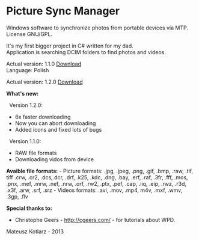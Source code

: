 Picture Sync Manager
==================

Windows software to synchronize photos from portable devices via MTP.
License GNU/GPL.

It's my first bigger project in C# written for my dad.<br />
Application is searching DCIM folders to find photos and videos.

Actual version: 1.1.0
<a href="http://sourceforge.net/projects/picturesyncmana/files/PictureSyncManager_v_1_1_0.exe/download">Download</a><br />
Language: Polish

Actual version: 1.2.0
<a href="http://sourceforge.net/projects/picturesyncmana/files/PictureSyncManager_v_1_2_0.exe/download">Download</a><br />

<b>What's new:</b>
<p>&nbsp;&nbsp;Version 1.2.0:</p>
<ul>
	<li>6x faster downloading</li>
	<li>Now you can abort downloading</li>
	<li>Added icons and fixed lots of bugs</li>
</ul>
<p>&nbsp;&nbsp;Version 1.1.0:</p>
<ul>
	<li>RAW file formats</li>
	<li>Downloading vidos from device</li>
</ul>
<b>Avaible file formats:</b>
 - Picture formats:
		.jpg, .jpeg, .png, .gif, .bmp, .raw, .tif, tiff
		.crw, .cr2, .dcs,.dcr, .drf, .k25, .kdc,
		.dng, .bay, .erf, .raf, .3fr, .fff, .mos, .pnx, .mef,
		.mrw, .nef, .nrw, .orf, .rw2, .ptx, .pef, .cap, .iiq,
		.eip, .rwz, .r3d, .x3f, .arw, .srf, .srz 
 - Videos formats:
		.avi, .mov, .mp4, m4v, .mxf, .wmv, .3gp, .flv
 
<b>Special thanks to:</b>
 - Christophe Geers - http://cgeers.com/ - for tutorials about WPD.


Mateusz Kotlarz - 2013

